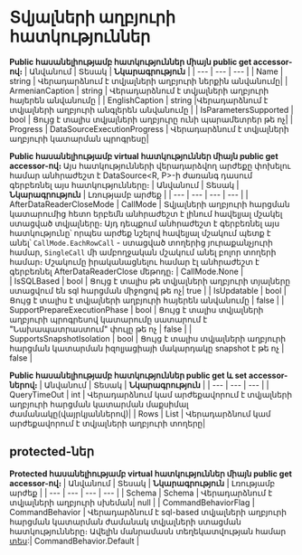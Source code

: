 # Տվյալների աղբյուրի հատկություններ
**Public հասանելիությամբ հատկություններ միայն public get accessor-ով։**
| Անվանում | Տեսակ | **Նկարագրություն** |
| --- | --- | --- |
| Name | string | Վերադարձնում է տվյալների աղբյուրի ներքին անվանումը| 
| ArmenianCaption | string | Վերադարձնում է տվյալների աղբյուրի հայերեն անվանումը | 
| EnglishCaption | string |Վերադարձնում է տվյալների աղբյուրի անգլերեն անվանումը | 
| IsParametersSupported | bool | Ցույց է տալիս տվյալների աղբյուրը ունի պարամետրեր թե ոչ| 
| Progress | DataSourceExecutionProgress | Վերադարձնում է տվյալների աղբյուրի կատարման պրոգրեսը| 


**Public հասանելիությամբ virtual հատկություններ միայն public get accessor-ով։**
Այս հատկությունների վերադարձվող արժեքը փոխելու համար անհրաժեշտ է DataSource<R, P>-ի ժառանգ դասում գերբեռնել այս հատկությունները։
| Անվանում | Տեսակ | **Նկարագրություն** | Լռությամբ արժեք |
| --- | --- | --- | --- |
| AfterDataReaderCloseMode | CallMode | Տվյալների աղբյուրի հարցման կատարումից հետո երբեմն անհրաժեշտ է լինում հավելյալ մշակել ստացված տվյալները։ Այդ դեպքում անհրաժեշտ է գերբեռնել այս հատկությունը՝ որպես արժեք նշելով հավելյալ մշակում պետք է անել՝ `CallMode.EachRowCall` - ստացված տողերից յուրաքանչյուրի համար, `SingleCall` մի ամբողջական մշակում անել բոլոր տողերի համար։ Մշակումը իրականացնելու համար էլ անհրաժեշտ է գերբեռնել AfterDataReaderClose մեթոդը։ | CallMode.None  |  
| IsSQLBased | bool | Ցույց է տալիս թե տվյալների աղբյուրի տյալները ստացվում են sql հարցման միջոցով թե ոչ| true  | 
| IsUpdatable | bool | Ցույց է տալիս է տվյալների աղբյուրի հայերեն անվանումը | false  | 
| SupportPrepareExecutionPhase | bool | Ցույց է տալիս տվյալների աղբյուրի պրոգրեսով կատարումը սատարում է "Նախապատրաստում" փուլը թե ոչ | false | 
| SupportsSnapshotIsolation | bool | Ցույց է տալիս տվյալների աղբյուրի հարցման կատարման իզոլյացիայի մակարդակը snapshot է թե ոչ | false | 

**Public հասանելիությամբ հատկություններ public get և set accessor-ներով։**
| Անվանում | Տեսակ | **Նկարագրություն** |
| --- | --- | --- |
| QueryTimeOut | int | Վերադարձնում կամ արժեքավորում է տվյալների աղբյուրի հարցման կատարման մաքսիմալ ժամանակը(վայրկյաններով)| 
| Rows | List<R> | Վերադարձնում կամ արժեքավորում է տվյալների աղբյուրի տողերը| 

## protected-ներ

**Protected հասանելիությամբ virtual հատկություններ միայն public get accessor-ով։**
| Անվանում | Տեսակ | **Նկարագրություն** | Լռությամբ արժեք |
| --- | --- | --- | --- |
| Schema | Schema | Վերադարձնում է տվյալների աղբյուրի սխեման| null  | 
| CommandBehaviorFlag | CommandBehavior | Վերադարձնում է sql-based տվյալների աղբյուրի հարցման կատարման ժամանակ տվյալների ստացման հատկությունները։ Ավելին մանրամասն տեղեկատվության համար [տես](https://learn.microsoft.com/en-us/dotnet/api/system.data.commandbehavior?view=net-8.0):| CommandBehavior.Default  |  


